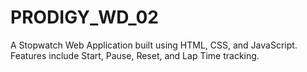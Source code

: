 # PRODIGY_WD_02
A Stopwatch Web Application built using HTML, CSS, and JavaScript. Features include Start, Pause, Reset, and Lap Time tracking.
